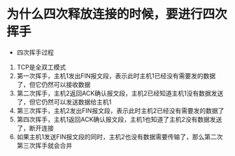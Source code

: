 # 为什么四次释放连接的时候，要进行四次挥手

* 四次挥手过程
1. TCP是全双工模式
2. 第一次挥手，主机1发出FIN报文段，表示此时主机1已经没有需要发的数据了，但它仍然可以接收数据
3. 第二次挥手，主机2返回ACK确认报文段，主机2已经知道主机1没有数据发送了，但它仍然可以发送数据给主机1
4. 第三次挥手，主机2发出FIN报文段，表示此时主机2已经没有需要发的数据了
5. 第四次挥手，主机1返回ACK确认报文段，主机1也知道了主机2没有数据发送了，断开连接
6. 如果主机1发送FIN报文段的同时，主机2也没有数据需要传输了，那么第二次第三次挥手就会合并
